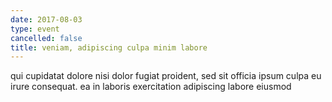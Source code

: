 ```yaml
---
date: 2017-08-03
type: event
cancelled: false
title: veniam, adipiscing culpa minim labore
---
```

qui cupidatat dolore nisi dolor fugiat proident, sed sit officia ipsum culpa eu irure consequat. ea in laboris exercitation adipiscing labore eiusmod